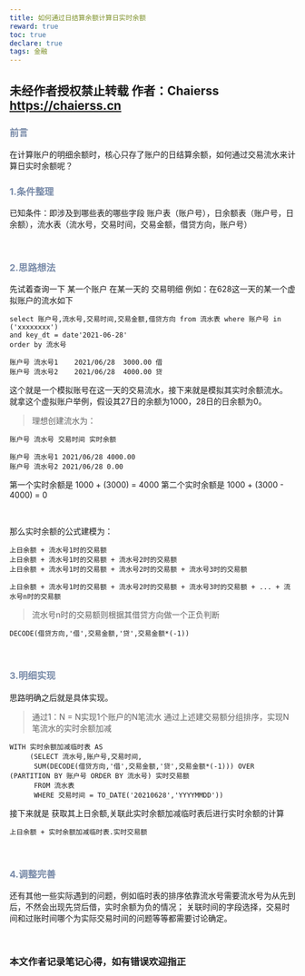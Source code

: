 ```yaml
---
title: 如何通过日结算余额计算日实时余额
reward: true
toc: true
declare: true
tags: 金融
---
```

未经作者授权禁止转载 作者：Chaierss https://chaierss.cn
---

### <font color="#798ba9"> 前言 </font>

在计算账户的明细余额时，核心只存了账户的日结算余额，如何通过交易流水来计算日实时余额呢？

<!--more-->

### <font color="#798ba9"> 1.条件整理 </font>

已知条件：即涉及到哪些表的哪些字段
账户表（账户号），日余额表（账户号，日余额），流水表（流水号，交易时间，交易金额，借贷方向，账户号）

<br>

### <font color="#798ba9"> 2.思路想法 </font>

先试着查询一下 某一个账户 在某一天的 交易明细
例如：在628这一天的某一个虚拟账户的流水如下

```
select 账户号,流水号,交易时间,交易金额,借贷方向 from 流水表 where 账户号 in ('xxxxxxxx')
and key_dt = date'2021-06-28'
order by 流水号

账户号 流水号1    2021/06/28  3000.00 借
账户号 流水号2    2021/06/28  4000.00 贷
```

这个就是一个模拟账号在这一天的交易流水，接下来就是模拟其实时余额流水。
就拿这个虚拟账户举例，假设其27日的余额为1000，28日的日余额为0。

> 理想创建流水为：

```
账户号 流水号 交易时间 实时余额

账户号 流水号1 2021/06/28 4000.00 
账户号 流水号2 2021/06/28 0.00
```

第一个实时余额是 1000 + (3000) = 4000
第二个实时余额是 1000 + (3000 - 4000) = 0

<br>

那么实时余额的公式建模为：

```
上日余额 + 流水号1时的交易额
上日余额 + 流水号1时的交易额 + 流水号2时的交易额
上日余额 + 流水号1时的交易额 + 流水号2时的交易额 + 流水号3时的交易额

上日余额 + 流水号1时的交易额 + 流水号2时的交易额 + 流水号3时的交易额 + ... + 流水号n时的交易额
```

> 流水号n时的交易额则根据其借贷方向做一个正负判断

```
DECODE(借贷方向,'借',交易金额,'贷',交易金额*(-1))
```

<br>

### <font color="#798ba9"> 3.明细实现 </font>

思路明确之后就是具体实现。

> 通过1：N = N实现1个账户的N笔流水
通过上述建交易额分组排序，实现N笔流水的实时余额加减

```
WITH 实时余额加减临时表 AS 
     (SELECT 流水号,账户号,交易时间,
      SUM(DECODE(借贷方向,'借',交易金额,'贷',交易金额*(-1))) OVER (PARTITION BY 账户号 ORDER BY 流水号) 实时交易额
      FROM 流水表
      WHERE 交易时间 = TO_DATE('20210628','YYYYMMDD'))
```

接下来就是
获取其上日余额,关联此实时余额加减临时表后进行实时余额的计算

```
上日余额 + 实时余额加减临时表.实时交易额
```

<br>

### <font color="#798ba9"> 4.调整完善 </font>

还有其他一些实际遇到的问题，例如临时表的排序依靠流水号需要流水号为从先到后，不然会出现先贷后借，实时余额为负的情况；
关联时间的字段选择，交易时间和过账时间哪个为实际交易时间的问题等等都需要讨论确定。 　

<br>

### 本文作者记录笔记心得，如有错误欢迎指正